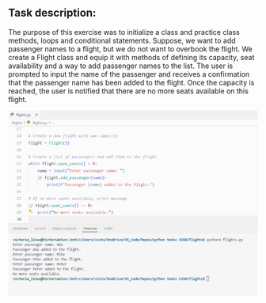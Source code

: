 ## Task description:

The purpose of this exercise was to initialize a class and practice class methods, loops and conditional statements.
Suppose, we want to add passenger names to a flight, but we do not want to overbook the flight.
We create a Flight class and equip it with methods of defining its capacity, seat availability and a way to add passenger names to the list. The user is prompted to input the name of the passenger and receives a confirmation that the passenger name has been added to the flight. Once the capacity is reached, the user is notified that there are no more seats available on this flight.

![task screenshot](https://github.com/VictoriaLauri/Python-Practice/blob/main/Assets/Images/flights_py_snippet.png?raw=true)
